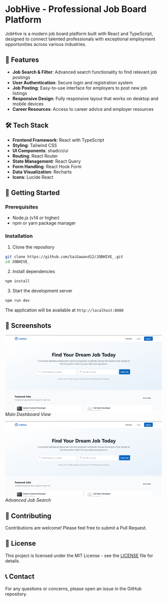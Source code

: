 # JobHive - Professional Job Board Platform

JobHive is a modern job board platform built with React and TypeScript, designed to connect talented professionals with exceptional employment opportunities across various industries.

## 🌟 Features

- **Job Search & Filter**: Advanced search functionality to find relevant job postings
- **User Authentication**: Secure login and registration system
- **Job Posting**: Easy-to-use interface for employers to post new job listings
- **Responsive Design**: Fully responsive layout that works on desktop and mobile devices
- **Career Resources**: Access to career advice and employer resources

## 🛠️ Tech Stack

- **Frontend Framework**: React with TypeScript
- **Styling**: Tailwind CSS
- **UI Components**: shadcn/ui
- **Routing**: React Router
- **State Management**: React Query
- **Form Handling**: React Hook Form
- **Data Visualization**: Recharts
- **Icons**: Lucide React

## 🚀 Getting Started

### Prerequisites

- Node.js (v14 or higher)
- npm or yarn package manager

### Installation

1. Clone the repository
```bash
git clone https://github.com/SaiGawand12/JOBHIVE_.git
cd JOBHIVE_
```

2. Install dependencies
```bash
npm install
```

3. Start the development server
```bash
npm run dev
```

The application will be available at `http://localhost:8080`

## 📱 Screenshots


![JobHive Dashboard](https://github.com/SaiGawand12/JOBHIVE_/blob/main/public/Screenshot%202025-04-26%20173536.png)
*Main Dashboard View*

![Job Search Interface](https://github.com/SaiGawand12/JOBHIVE_/blob/main/public/Screenshot%202025-04-26%20173536.png)
*Advanced Job Search*


## 🤝 Contributing

Contributions are welcome! Please feel free to submit a Pull Request.

## 📄 License

This project is licensed under the MIT License - see the [LICENSE](LICENSE) file for details.

## 📞 Contact

For any questions or concerns, please open an issue in the GitHub repository.
